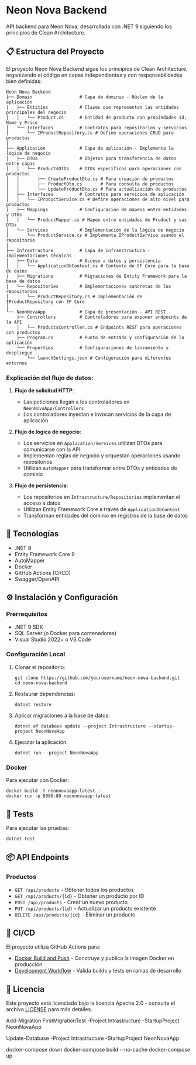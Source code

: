 # Neon Nova Backend

API backend para Neon Nova, desarrollada con .NET 9 siguiendo los principios de Clean Architecture.

## 📋 Estructura del Proyecto

El proyecto Neon Nova Backend sigue los principios de Clean Architecture, organizando el código en capas independientes y con responsabilidades bien definidas:

```
Neon Nova Backend
├── Domain                  # Capa de dominio - Núcleo de la aplicación
│   ├── Entities            # Clases que representan las entidades principales del negocio
│   │   └── Product.cs      # Entidad de producto con propiedades Id, Name y Price
│   └── Interfaces          # Contratos para repositorios y servicios
│       └── IProductRepository.cs # Define operaciones CRUD para productos
│
├── Application             # Capa de aplicación - Implementa la lógica de negocio
│   ├── DTOs                # Objetos para transferencia de datos entre capas
│   │   └── ProductsDTOs    # DTOs específicos para operaciones con productos
│   │       ├── CreateProductDto.cs # Para creación de productos
│   │       ├── ProductDto.cs       # Para consulta de productos
│   │       └── UpdateProductDto.cs # Para actualización de productos
│   ├── Interfaces          # Contratos para servicios de aplicación
│   │   └── IProductService.cs # Define operaciones de alto nivel para productos
│   ├── Mappings            # Configuración de mapeos entre entidades y DTOs
│   │   └── ProductMapper.cs # Mapeo entre entidades de Product y sus DTOs
│   └── Services            # Implementación de la lógica de negocio
│       └── ProductService.cs # Implementa IProductService usando el repositorio
│
├── Infrastructure          # Capa de infraestructura - Implementaciones técnicas
│   ├── Data                # Acceso a datos y persistencia
│   │   └── ApplicationDbContext.cs # Contexto de EF Core para la base de datos
│   ├── Migrations          # Migraciones de Entity Framework para la base de datos
│   └── Repositories        # Implementaciones concretas de los repositorios
│       └── ProductRepository.cs # Implementación de IProductRepository con EF Core
│
└── NeonNovaApp             # Capa de presentación - API REST
    ├── Controllers         # Controladores para exponer endpoints de la API
    │   └── ProductsController.cs # Endpoints REST para operaciones con productos
    ├── Program.cs          # Punto de entrada y configuración de la aplicación
    └── Properties          # Configuraciones de lanzamiento y despliegue
        └── launchSettings.json # Configuración para diferentes entornos
```

### Explicación del flujo de datos:

1. **Flujo de solicitud HTTP**:
   - Las peticiones llegan a los controladores en `NeonNovaApp/Controllers`
   - Los controladores inyectan e invocan servicios de la capa de aplicación

2. **Flujo de lógica de negocio**:
   - Los servicios en `Application/Services` utilizan DTOs para comunicarse con la API
   - Implementan reglas de negocio y orquestan operaciones usando repositorios
   - Utilizan `AutoMapper` para transformar entre DTOs y entidades de dominio

3. **Flujo de persistencia**:
   - Los repositorios en `Infrastructure/Repositories` implementan el acceso a datos
   - Utilizan Entity Framework Core a través de `ApplicationDbContext`
   - Transforman entidades del dominio en registros de la base de datos

## 🚀 Tecnologías

- .NET 9
- Entity Framework Core 9
- AutoMapper
- Docker
- GitHub Actions (CI/CD)
- Swagger/OpenAPI

## ⚙️ Instalación y Configuración

### Prerrequisitos

- .NET 9 SDK
- SQL Server (o Docker para contenedores)
- Visual Studio 2022+ o VS Code

### Configuración Local

1. Clonar el repositorio:
   ```
   git clone https://github.com/yourusername/neon-nova-backend.git
   cd neon-nova-backend
   ```

2. Restaurar dependencias:
   ```
   dotnet restore
   ```

3. Aplicar migraciones a la base de datos:
   ```
   dotnet ef database update --project Intrastructure --startup-project NeonNovaApp
   ```

4. Ejecutar la aplicación:
   ```
   dotnet run --project NeonNovaApp
   ```

### Docker

Para ejecutar con Docker:

```
docker build -t neonnovaapp:latest .
docker run -p 8080:80 neonnovaapp:latest
```

## 🧪 Tests

Para ejecutar las pruebas:

```
dotnet test
```

## 📦 API Endpoints

### Productos

- `GET /api/products` - Obtener todos los productos
- `GET /api/products/{id}` - Obtener un producto por ID
- `POST /api/products` - Crear un nuevo producto
- `PUT /api/products/{id}` - Actualizar un producto existente
- `DELETE /api/products/{id}` - Eliminar un producto

## 🔄 CI/CD

El proyecto utiliza GitHub Actions para:

- [Docker Build and Push](.github/workflows/docker-build-push.yml) - Construye y publica la imagen Docker en producción
- [Development Workflow](.github/workflows/development-workflow.yml) - Valida builds y tests en ramas de desarrollo

## 📄 Licencia

Este proyecto está licenciado bajo la licencia Apache 2.0 - consulte el archivo [LICENSE](LICENSE) para más detalles.



Add-Migration FirstMigrationTest -Project Intrastructure -StartupProject NeonNovaApp



Update-Database -Project Intrastructure -StartupProject NeonNovaApp


docker-compose down
docker-compose build --no-cache
docker-compose up